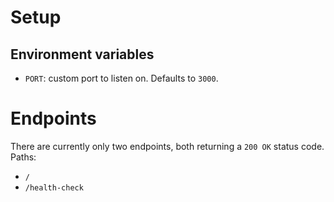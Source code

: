 # Setup
## Environment variables
- `PORT`: custom port to listen on. Defaults to `3000`.

# Endpoints
There are currently only two endpoints, both returning a `200 OK` status code. Paths:

- `/`
- `/health-check`